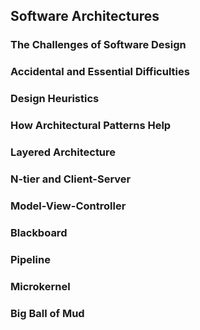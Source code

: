 ## Software Architectures

### The Challenges of Software Design

### Accidental and Essential Difficulties

### Design Heuristics

### How Architectural Patterns Help

### Layered Architecture

### N-tier and Client-Server

### Model-View-Controller

### Blackboard

### Pipeline

### Microkernel

### Big Ball of Mud


